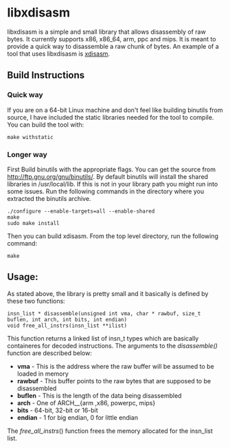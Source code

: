 libxdisasm
==========

libxdisasm is a simple and small library that allows disassembly of raw bytes. It currently supports x86, x86_64, arm, ppc and mips. It is meant to provide a quick way to disassemble a raw chunk of bytes. An example of a tool that uses libxdisasm is [xdisasm](http://github.com/acama/xdisasm).

Build Instructions
------------------
### Quick way
If you are on a 64-bit Linux machine and don't feel like building binutils from source, I have included the static libraries needed for the tool to compile. You can build the tool with:
```
make withstatic
```
### Longer way
First Build binutils with the appropriate flags. You can get the source from http://ftp.gnu.org/gnu/binutils/. By default binutils will install the shared libraries in /usr/local/lib. If this is not in your library path you might run into some issues. Run the following commands in the directory where you extracted the binutils archive.
```
./configure --enable-targets=all --enable-shared
make
sudo make install
```
Then you can build xdisasm. From the top level directory, run the following command:
```
make
```

Usage:
------
As stated above, the library is pretty small and it basically is defined by these two functions:
```
insn_list * disassemble(unsigned int vma, char * rawbuf, size_t buflen, int arch, int bits, int endian)
void free_all_instrs(insn_list **ilist)
```
This function returns a linked list of insn_t types which are basically containeres for decoded instructions. The arguments to the _disassemble()_ function are described below:
* __vma__ - This is the address where the raw buffer will be assumed to be loaded in memory
* __rawbuf__ - This buffer points to the raw bytes that are supposed to be disassembled
* __buflen__ - This is the length of the data being disassembled
* __arch__ - One of ARCH__{arm ,x86, powerpc, mips}
* __bits__ - 64-bit, 32-bit or 16-bit
* **endian** - 1 for big endian, 0 for little endian

The _free_all_instrs_() function frees the memory allocated for the insn_list list.
